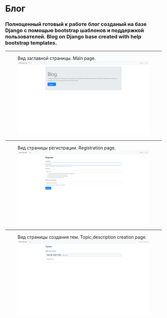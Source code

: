 <h1>Блог</h1>

<h3>Полноценный готовый к работе блог созданый на базе Django с помощью bootstrap шаблонов и поддержкой пользователей.
Blog on Django base created with help bootstrap templates.</h3><hr/>
<figure>
<figcaption>
Вид заглавной страницы.
Main page.
</figcaption>
<img src = 'intro1.png'>
</figure><hr/>
<figure>
<figcaption>
Вид страницы регистрации.
Registration page.
</figcaption>
<img src = 'intro2.png'>
</figure><hr/>
<figure>
<figcaption>
Вид страницы создания тем.
Topic,description creation page.
</figcaption>
<img src = 'intro3.png'>
</figure>

